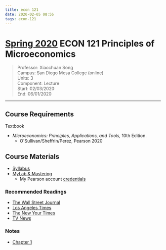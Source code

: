 ```yaml
---
title: econ 121
date: 2020-02-05 08:56
tags: econ-121
---
```


# [Spring 2020](/index) ECON 121 Principles of Microeconomics
> Professor: Xiaochuan Song<br>
> Campus: San Diego Mesa College (online)<br>
> Units: 3<br>
> Component: Lecture<br>
> Start: 02/03/2020<br>
> End: 06/01/2020<br>
---

## Course Requirements

Textbook

  * _Microeconomics: Principles, Applications, and Tools,_ 10th Edition.
    - O'Sullivan/Sheffrin/Perez, Pearson 2020

## Course Materials

  * [Syllabus](file:./media/econ-121_syllabus.pdf)
  * [MyLab & Mastering](https://portal.mypearson.com/course-home)
    - My Pearson account [credentials](vfile:./media/pearson_account.txt)

### Recommended Readings

  * [The Wall Street Journal](https://www.wsj.com/)
  * [Los Angeles Times](https://www.latimes.com/)
  * [The New Your Times](https://www.nytimes.com/)
  * [TV News](https://www.msn.com/)

### Notes

  * [Chapter 1](notes/ch-1)
